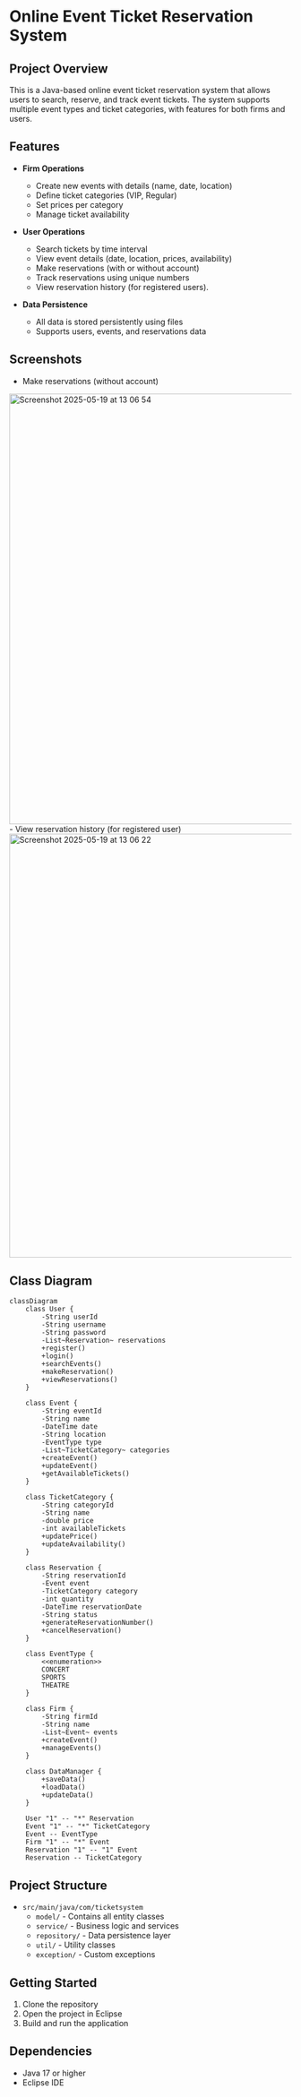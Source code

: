# Online Event Ticket Reservation System

## Project Overview
This is a Java-based online event ticket reservation system that allows users to search, reserve, and track event tickets. The system supports multiple event types and ticket categories, with features for both firms and users.

## Features
- **Firm Operations**
  - Create new events with details (name, date, location)
  - Define ticket categories (VIP, Regular)
  - Set prices per category
  - Manage ticket availability

- **User Operations**
  - Search tickets by time interval
  - View event details (date, location, prices, availability)
  - Make reservations (with or without account)
  - Track reservations using unique numbers
  - View reservation history (for registered users).
  

- **Data Persistence**
  - All data is stored persistently using files
  - Supports users, events, and reservations data

## Screenshots
- Make reservations (without account)
<img width="769" alt="Screenshot 2025-05-19 at 13 06 54" src="https://github.com/user-attachments/assets/aa691302-cd5f-4f71-b3a6-6cb3c625755d" />
</br>
-  View reservation history (for registered user)
<img width="757" alt="Screenshot 2025-05-19 at 13 06 22" src="https://github.com/user-attachments/assets/b7780a43-8af6-48c9-9184-64f5bfddd1ab" />

## Class Diagram
```mermaid
classDiagram
    class User {
        -String userId
        -String username
        -String password
        -List~Reservation~ reservations
        +register()
        +login()
        +searchEvents()
        +makeReservation()
        +viewReservations()
    }

    class Event {
        -String eventId
        -String name
        -DateTime date
        -String location
        -EventType type
        -List~TicketCategory~ categories
        +createEvent()
        +updateEvent()
        +getAvailableTickets()
    }

    class TicketCategory {
        -String categoryId
        -String name
        -double price
        -int availableTickets
        +updatePrice()
        +updateAvailability()
    }

    class Reservation {
        -String reservationId
        -Event event
        -TicketCategory category
        -int quantity
        -DateTime reservationDate
        -String status
        +generateReservationNumber()
        +cancelReservation()
    }

    class EventType {
        <<enumeration>>
        CONCERT
        SPORTS
        THEATRE
    }

    class Firm {
        -String firmId
        -String name
        -List~Event~ events
        +createEvent()
        +manageEvents()
    }

    class DataManager {
        +saveData()
        +loadData()
        +updateData()
    }

    User "1" -- "*" Reservation
    Event "1" -- "*" TicketCategory
    Event -- EventType
    Firm "1" -- "*" Event
    Reservation "1" -- "1" Event
    Reservation -- TicketCategory
```

## Project Structure
- `src/main/java/com/ticketsystem`
  - `model/` - Contains all entity classes
  - `service/` - Business logic and services
  - `repository/` - Data persistence layer
  - `util/` - Utility classes
  - `exception/` - Custom exceptions

## Getting Started
1. Clone the repository
2. Open the project in Eclipse
3. Build and run the application

## Dependencies
- Java 17 or higher
- Eclipse IDE 
